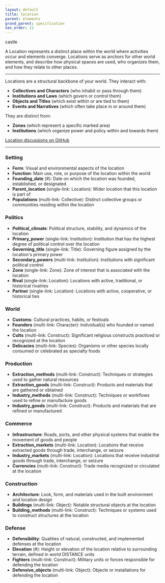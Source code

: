 ```yaml
---
layout: default
title: location
parent: elements
grand_parent: specification
nav_order: 11
---
```


<span class="material-symbols-outlined">castle</span>

A Location represents a distinct place within the world where activities occur and elements converge. Locations serve as anchors for other world elements, and describe how physical spaces are used, who organizes them, and how they relate to other places.

--- 
   
Locations are a structural backbone of your world. They interact with:

- **Collectives and Characters** (who inhabit or pass through them)
- **Institutions and Laws** (which govern or control them)
- **Objects and Titles** (which exist within or are tied to them)
- **Events and Narratives** (which often take place in or around them)

They are distinct from:

- **Zones** (which represent a specific marked area)
- **Institutions** (which organize power and policy within and towards them)

[Location discussions on GitHub](https://github.com/OnlyWorlds/OnlyWorlds/discussions/categories/location)

---
### Setting
- **Form**: Visual and environmental aspects of the location
- **Function**: Main use, role, or purpose of the location within the world
- **Founding_date** (#): Date on which the location was founded, established, or designated
- **Parent_location** (single-link: Location): Wider location that this location is part of
- **Populations** (multi-link: Collective): Distinct collective groups or communities residing within the location

### Politics
- **Political_climate**: Political structure, stability, and dynamics of the location
- **Primary_power** (single-link: Institution): Institution that has the highest degree of political control over the location
- **Governing_title** (single-link: Title): Governing figure assigned by the location's primary power
- **Secondary_powers** (multi-link: Institution): Institutions with significant political control
- **Zone** (single-link: Zone): Zone of interest that is associated with the location
- **Rival** (single-link: Location): Locations with active, traditional, or historical rivalries
- **Partner** (single-link: Location): Locations with active, cooperative, or historical ties

### World
- **Customs**: Cultural practices, habits, or festivals
- **Founders** (multi-link: Character): Individual(s) who founded or named the location
- **Cults** (multi-link: Construct): Significant religious constructs practiced or recognized at the location
- **Delicacies** (multi-link: Species): Organisms or other species locally consumed or celebrated as specialty foods

### Production
- **Extraction_methods** (multi-link: Construct): Techniques or strategies used to gather natural resources
- **Extraction_goods** (multi-link: Construct): Products and materials that are gathered or obtained
- **Industry_methods** (multi-link: Construct): Techniques or workflows used to refine or manufacture goods
- **Industry_goods** (multi-link: Construct): Products and materials that are refined or manufactured

### Commerce
- **Infrastructure**: Roads, ports, and other physical systems that enable the movement of goods and people
- **Extraction_markets** (multi-link: Location): Locations that receive extracted goods through trade, interchange, or seizure
- **Industry_markets** (multi-link: Location): Locations that receive industrial goods through trade, interchange, or seizure
- **Currencies** (multi-link: Construct): Trade media recognized or circulated at the location

### Construction
- **Architecture**: Look, form, and materials used in the built environment and location design
- **Buildings** (multi-link: Object): Notable structural objects at the location
- **Building_methods** (multi-link: Construct): Techniques or systems used to construct structures at the location

### Defense
- **Defensibility**: Qualities of natural, constructed, and implemented defenses at the location
- **Elevation** (#): Height or elevation of the location relative to surrounding terrain, defined in world DISTANCE units
- **Fighters** (multi-link: Construct): Military units or forces responsible for defending the location
- **Defensive_objects** (multi-link: Object): Objects or installations for defending the location

